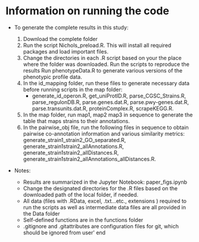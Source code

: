 # Information on running the code

* To generate the complete results in this study: 
	1. Download the complete folder
    2. Run the script Nichols_preload.R. This will install all required packages and load important files. 
    3. Change the directories in each .R script based on your the place where the folder was downloaded. Run the scripts to reproduce the results
    Run phenotypeData.R to generate various versions of the phenotypic profile data.
    4. In the id_mapping folder, run these files to generate necessary data before running scripts in the map folder:
        + generate_id_operon.R, get_uniProtID.R, parse_CGSC_Strains.R, parse_regulonDB.R, parse.genes.dat.R, parse.pwy-genes.dat.R, parse.transunits.dat.R, proteinComplex.R, scrapeKEGG.R.
    5. In the map folder, run map1, map2 map3 in sequence to generate the table that maps strains to their annotations.
    6. In the pairwise_obj file, run the following files in sequence to obtain pairwise co-annotation information and various similarity metrics: generate_strain1_strain2_GO_separated.R, generate_strain1strain2_allAnnotations.R, generate_strain1strain2_allDistances.R, generate_strain1strain2_allAnnotations_allDistances.R.

* Notes:
    + Results are summarized in the Jupyter Notebook: paper_figs.ipynb    
    + Change the designated directories for the .R files based on the downloaded path of the local folder, if needed.
    + All data (files with .RData, excel, .txt...etc., extensions ) required to run the scripts as well as intermediate data files are all provided in the Data  folder
    + Self-defined functions are in the functions folder
    + .gitignore and .gitattributes are configuration files for git, which should be ignored from user' end
    
  
